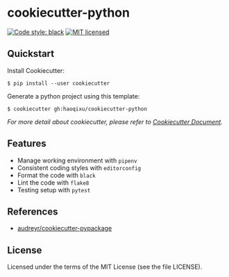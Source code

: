 # cookiecutter-python

[![Code style: black](https://img.shields.io/badge/code%20style-black-000000.svg)](https://github.com/ambv/black)
[![MIT licensed](https://img.shields.io/badge/license-MIT-blue.svg)](https://raw.githubusercontent.com/haoqixu/cookiecutter-python/master/LICENSE)


## Quickstart

Install Cookiecutter:
```
$ pip install --user cookiecutter
```

Generate a python project using this template:
```
$ cookiecutter gh:haoqixu/cookiecutter-python
```

_For more detail about cookiecutter, please refer to [Cookiecutter Document](https://cookiecutter.readthedocs.io/en/latest/index.html)._


## Features

* Manage working environment with `pipenv`
* Consistent coding styles with `editorconfig`
* Format the code with `black`
* Lint the code with `flake8` 
* Testing setup with `pytest`

## References
* [audreyr/cookiecutter-pypackage](https://github.com/audreyr/cookiecutter-pypackage)

## License
Licensed under the terms of the MIT License (see the file LICENSE).
